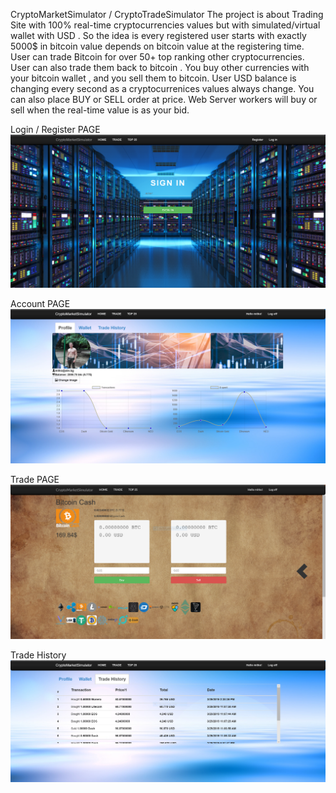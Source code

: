 CryptoMarketSimulator / CryptoTradeSimulator
The project is about Trading Site with 100% real-time cryptocurrencies values but with simulated/virtual wallet with USD . So the idea is
every registered user starts with exactly 5000$ in bitcoin value depends on bitcoin value at the registering time. User can trade Bitcoin for over 50+ top ranking
other cryptocurrencies. User can also trade them back to bitcoin . You buy other currencies with your bitcoin wallet , and you sell them to bitcoin. User USD balance is 
changing every second as a cryptocurrenices values always change. You can also place BUY or SELL order at price. Web Server workers will buy or sell when the real-time value
is as your bid.

Login / Register PAGE
![alt text](https://raw.githubusercontent.com/mitkoostz/CryptoMarketSimulator/master/CryptoTradeSimulator/SIGNIN.PNG)

Account PAGE
![alt text](https://raw.githubusercontent.com/mitkoostz/CryptoMarketSimulator/master/CryptoTradeSimulator/Account.PNG)

Trade PAGE
![alt text](https://raw.githubusercontent.com/mitkoostz/CryptoMarketSimulator/master/CryptoTradeSimulator/Trade.PNG)

Trade History 
![alt text](https://raw.githubusercontent.com/mitkoostz/CryptoMarketSimulator/master/CryptoTradeSimulator/TradeHistory.PNG)
